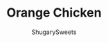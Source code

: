 ---
layout: ../../layouts/MarkdownPostLayout.astro
title: Orange Chicken
author: ShugarySweets
pubDate: 2019-01-15
description: "Copycat Panda Express Orange Chicken Recipe. Crispy chicken in a sweet and tangy glaze, perfect for weeknight dinners!"
image_url: https://www.shugarysweets.com/wp-content/uploads/2011/03/orange-chicken-10.jpg
tags: ["Main Dish","Asian"]
calories: 433
protein: 36
carbohydrates: 41
fats: 13
fiber: 1
ingredients: ["2 pounds boneless skinless chicken, cut bite size","1 large egg","1 1/2 teaspoon kosher salt","1/2 teaspoon white pepper","2 cups plus 2 Tablespoons vegetable oil, for frying","1 cup cornstarch","1/2 cup all-purpose flour","1 teaspoon ground ginger","2 cloves garlic, pressed","1/2 teaspoon crushed red pepper","1/4 cup green onion, chopped","1/2 teaspoon sesame oil","2 Tablespoons soy sauce","1/4 cup soy sauce","1/4 cup water","1/3 cup light brown sugar, packed","1/3 cup granulated sugar","1/2 cup orange juice","2 Tablespoons white vinegar","2 Tablespoons cornstarch","1/2 cup cold water"]
serves: 8
time: "40 minutes"
prepTime: "20 minutes"
instructions: ["Mix egg, salt, white pepper and 2 Tbsp vegetable oil in a bowl. In another bowl mix cornstarch and flour. Coat bite size pieces of chicken first in egg mixture then in flour mixture.","Heat 2 cups of vegetable oil in stainless skillet (you will need enough to fill skillet about 1/2 inch deep-or use a fry daddy). Fry chicken in oil until completely cooked, several minutes each side. Remove chicken into serving bowl. Drain all but 2 Tbsp oil.","To remaining 2 Tbsp vegetable fryer oil, heat ginger, garlic, red pepper, green onion, sesame oil and 2 Tbsp soy sauce. Heat for 2-3 minutes, until onions soften.","In small bowl, mix 1/4 cup soy, 1/4 cup water, sugars, orange juice and vinegar. Add to onion mixture in skillet. Bring to a boil. Mix cornstarch and cold water in small bowl. Add to boiling mixture and return to boil until thickened.","Pour hot glaze over chicken, mix and serve with white rice! Garnish with green onions slices if desired. ENJOY."]
nutrition: ["433 calories","41 grams carbohydrates","124 milligrams cholesterol","13 grams fat","1 grams fiber","36 grams protein","3 grams saturated fat","1206 grams sodium","17 grams sugar","0 grams trans fat","9 grams unsaturated fat"]
---